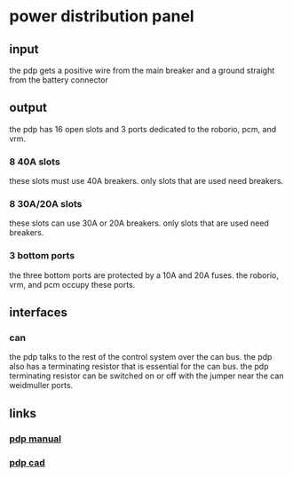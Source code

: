 # power distribution panel

## input

the pdp gets a positive wire from the main breaker and a ground straight from the battery connector

## output

the pdp has 16 open slots and 3 ports dedicated to the roborio, pcm, and vrm.

### 8 40A slots

these slots must use 40A breakers. only slots that are used need breakers.

### 8 30A/20A slots

these slots can use 30A or 20A breakers. only slots that are used need breakers.

### 3 bottom ports

the three bottom ports are protected by a 10A and 20A fuses. the roborio, vrm, and pcm occupy these ports. 

## interfaces

### can

the pdp talks to the rest of the control system over the can bus. the pdp also has a terminating resistor that is essential for the can bus. the pdp terminating resistor can be switched on or off with the jumper near the can weidmuller ports.


## links

### [pdp manual](http://www.ctr-electronics.com/PDP%20User's%20Guide.pdf)
### [pdp cad](http://www.ctr-electronics.com/downloads/cad/PDP_CAD.zip)